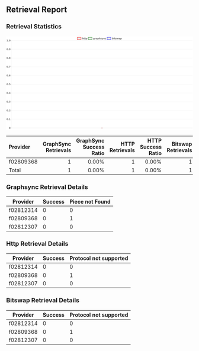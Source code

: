 ## Retrieval Report
### Retrieval Statistics
<img src="https://raw.githubusercontent.com/data-preservation-programs/filplus-checker-assets/main/filecoin-project/filecoin-plus-large-datasets/issues/2210/1697079560777.png"/>

| Provider  | GraphSync Retrievals | GraphSync Success Ratio | HTTP Retrievals | HTTP Success Ratio | Bitswap Retrievals | Bitswap Success Ratio |
| :-------- | -------------------: | ----------------------: | --------------: | -----------------: | -----------------: | --------------------: |
| f02809368 |                    1 |                   0.00% |               1 |              0.00% |                  1 |                 0.00% |
| Total     |                    1 |                   0.00% |               1 |              0.00% |                  1 |                 0.00% |

### Graphsync Retrieval Details
| Provider  | Success | Piece not Found |
| --------- | ------- | --------------- |
| f02812314 | 0       | 0               |
| f02809368 | 0       | 1               |
| f02812307 | 0       | 0               |

### Http Retrieval Details
| Provider  | Success | Protocol not supported |
| --------- | ------- | ---------------------- |
| f02812314 | 0       | 0                      |
| f02809368 | 0       | 1                      |
| f02812307 | 0       | 0                      |

### Bitswap Retrieval Details
| Provider  | Success | Protocol not supported |
| --------- | ------- | ---------------------- |
| f02812314 | 0       | 0                      |
| f02809368 | 0       | 1                      |
| f02812307 | 0       | 0                      |
